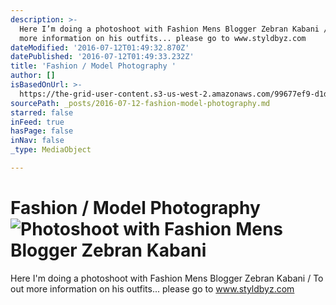 ```yaml
---
description: >-
  Here I’m doing a photoshoot with Fashion Mens Blogger Zebran Kabani / To out
  more information on his outfits... please go to www.styldbyz.com 
dateModified: '2016-07-12T01:49:32.870Z'
datePublished: '2016-07-12T01:49:33.232Z'
title: 'Fashion / Model Photography '
author: []
isBasedOnUrl: >-
  https://the-grid-user-content.s3-us-west-2.amazonaws.com/99677ef9-d1d8-40bb-a525-674b751d0b04.jpg
sourcePath: _posts/2016-07-12-fashion-model-photography.md
starred: false
inFeed: true
hasPage: false
inNav: false
_type: MediaObject

---
```

# Fashion / Model Photography ![Photoshoot with Fashion Mens Blogger Zebran Kabani](https://s3-us-west-2.amazonaws.com/the-grid-img/p/d29325982da9f8739fd67e21d751a5d080fc0a25.jpg)

Here I'm doing a photoshoot with Fashion Mens Blogger Zebran Kabani / To out more information on his outfits... please go to www.styldbyz.com
